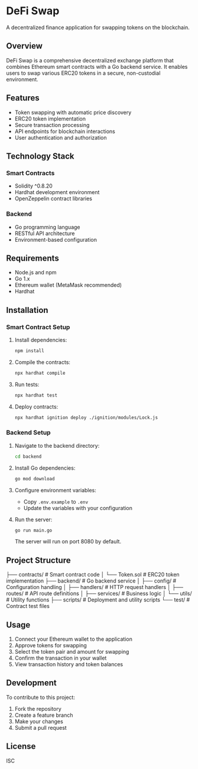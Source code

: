 # DeFi Swap

A decentralized finance application for swapping tokens on the blockchain.

## Overview

DeFi Swap is a comprehensive decentralized exchange platform that combines Ethereum smart contracts with a Go backend service. It enables users to swap various ERC20 tokens in a secure, non-custodial environment.

## Features

- Token swapping with automatic price discovery
- ERC20 token implementation
- Secure transaction processing
- API endpoints for blockchain interactions
- User authentication and authorization

## Technology Stack

### Smart Contracts
- Solidity ^0.8.20
- Hardhat development environment
- OpenZeppelin contract libraries

### Backend
- Go programming language
- RESTful API architecture
- Environment-based configuration

## Requirements

- Node.js and npm
- Go 1.x
- Ethereum wallet (MetaMask recommended)
- Hardhat

## Installation

### Smart Contract Setup

1. Install dependencies:
   ```bash
   npm install
   ```

2. Compile the contracts:
   ```bash
   npx hardhat compile
   ```

3. Run tests:
   ```bash
   npx hardhat test
   ```

4. Deploy contracts:
   ```bash
   npx hardhat ignition deploy ./ignition/modules/Lock.js
   ```

### Backend Setup

1. Navigate to the backend directory:
   ```bash
   cd backend
   ```

2. Install Go dependencies:
   ```bash
   go mod download
   ```

3. Configure environment variables:
   - Copy `.env.example` to `.env`
   - Update the variables with your configuration

4. Run the server:
   ```bash
   go run main.go
   ```
   The server will run on port 8080 by default.

## Project Structure
├── contracts/ # Smart contract code
│ └── Token.sol # ERC20 token implementation
├── backend/ # Go backend service
│ ├── config/ # Configuration handling
│ ├── handlers/ # HTTP request handlers
│ ├── routes/ # API route definitions
│ ├── services/ # Business logic
│ └── utils/ # Utility functions
├── scripts/ # Deployment and utility scripts
└── test/ # Contract test files



## Usage

1. Connect your Ethereum wallet to the application
2. Approve tokens for swapping
3. Select the token pair and amount for swapping
4. Confirm the transaction in your wallet
5. View transaction history and token balances

## Development

To contribute to this project:

1. Fork the repository
2. Create a feature branch
3. Make your changes
4. Submit a pull request

## License

ISC